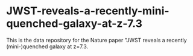 # JWST-reveals-a-recently-mini-quenched-galaxy-at-z-7.3

This is the data repository for the Nature paper "JWST reveals a recently (mini-)quenched galaxy at z=7.3.

